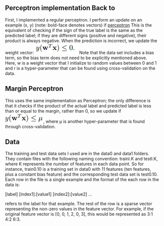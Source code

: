 ## Perceptron implementation                                                                                                 Back to 

First, I implemented a regular perceptron. I perform an update on an example (x, y) (note: bold-face denotes vectors) if [perceptron](pictures/perceptron.jpg) This is the equivalent of checking if  the sign of the true label is the same as the predicted label; if they are different signs (positive and negative), their product is always negative. When the prediction is incorrect, we update the weight vector:
![update](pictures/update.jpg)
Note that the data set includes a bias term, so the bias term does not need to be explicitly mentioned above. Here, w is a weight vector that I initialize to random values between 0 and 1 and r is a hyper-parameter that can be found using cross-validation on the data.

## Margin Perceptron

This uses the same implementation as Perceptron; the only difference is that it checks if the product of the actual label and predicted label is less than or equal to the margin, rather than 0, so we update if ![margin](pictures/margin.jpg), where μ is another hyper-parameter that is found through cross-validation.

## Data

The training and test data sets I used are in the data0 and data1 folders. They contain files with the following naming convention: trainI.K and testI.K, where K represents the number of features in each data point. So for instance, train0.10 is a training set in data0 with 11 features (ten features, plus a constant bias feature) and the corresponding test data set is test0.10. Each row in the file is a single example and the format of the each row in the data is:

[label] [index1]:[value1] [index2]:[value2] ...

<label> refers to the label for that example. The rest of the row is a sparse vector representing the non-zero values in the feature vector. For example, if the original feature vector is [0, 0, 1, 2, 0, 3], this would be represented as 3:1 4:2 6:3.
